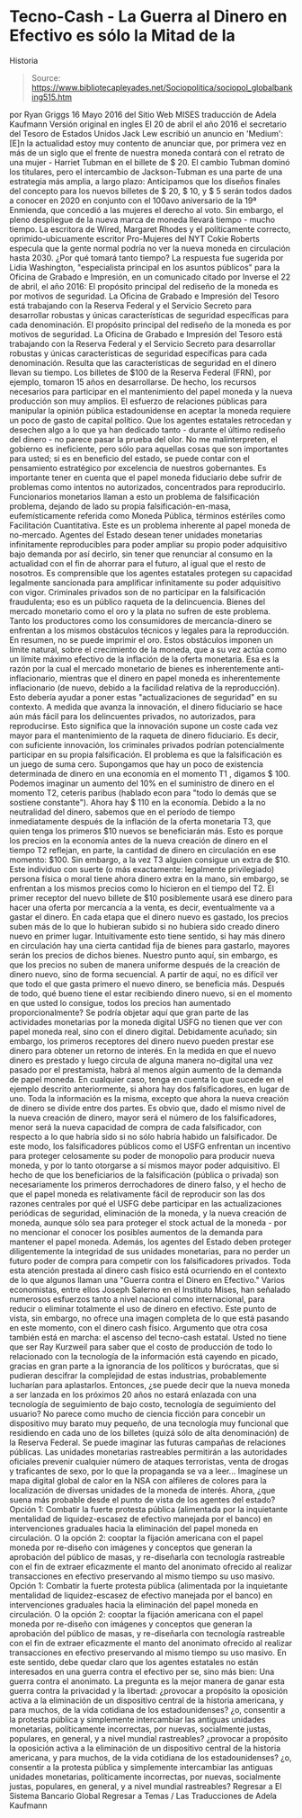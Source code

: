# Tecno-Cash - La Guerra al Dinero en Efectivo es sólo la Mitad de la 
Historia

> Source: https://www.bibliotecapleyades.net/Sociopolitica/sociopol_globalbanking515.htm

por Ryan Griggs 16 Mayo 2016
del Sitio Web MISES
traducción de Adela Kaufmann Versión original en ingles
El 20 de abril el año 2016 el secretario del Tesoro de Estados Unidos Jack Lew escribió un anuncio en 'Medium':
[E]n la actualidad estoy muy contento de anunciar que, por primera vez en más de un siglo que el frente de nuestra moneda contará con el retrato de una mujer - Harriet Tubman en el billete de $ 20.
El cambio Tubman dominó los titulares, pero el intercambio de Jackson-Tubman es una parte de una estrategia más amplia, a largo plazo:
Anticipamos que los diseños finales del concepto para los nuevos billetes de $ 20, $ 10, y $ 5 serán todos dados a conocer en 2020 en conjunto con el 100avo aniversario de la 19ª Enmienda, que concedió a las mujeres el derecho al voto.
Sin embargo, el pleno despliegue de la nueva marca de moneda llevará tiempo - mucho tiempo.
La escritora de Wired, Margaret Rhodes y el políticamente correcto, oprimido-ubicuamente escritor Pro-Mujeres del NYT Cokie Roberts especula que la gente normal podría no ver la nueva moneda en circulación hasta 2030.
¿Por qué tomará tanto tiempo?
La respuesta fue sugerida por Lidia Washington, "especialista principal en los asuntos públicos" para la Oficina de Grabado e Impresión, en un comunicado citado por Inverse el 22 de abril, el año 2016:
El propósito principal del rediseño de la moneda es por motivos de seguridad. La Oficina de Grabado e Impresión del Tesoro está trabajando con la Reserva Federal y el Servicio Secreto para desarrollar robustas y únicas características de seguridad específicas para cada denominación.
El propósito principal del rediseño de la moneda es por motivos de seguridad.
La Oficina de Grabado e Impresión del Tesoro está trabajando con la Reserva Federal y el Servicio Secreto para desarrollar robustas y únicas características de seguridad específicas para cada denominación.
Resulta que las características de seguridad en el dinero llevan su tiempo.
Los billetes de $100 de la Reserva Federal (FRN), por ejemplo, tomaron 15 años en desarrollarse.
De hecho, los recursos necesarios para participar en el mantenimiento del papel moneda y la nueva producción son muy amplios. El esfuerzo de relaciones públicas para manipular la opinión pública estadounidense en aceptar la moneda requiere un poco de gasto de capital político.
Que los agentes estatales retrocedan y desechen algo a lo que ya han dedicado tanto - durante el último rediseño del dinero - no parece pasar la prueba del olor.
No me malinterpreten, el gobierno es ineficiente, pero sólo para aquellas cosas que son importantes para usted; si es en beneficio del estado, se puede contar con el pensamiento estratégico por excelencia de nuestros gobernantes.
Es importante tener en cuenta que el papel moneda fiduciario debe sufrir de problemas como intentos no autorizados, concentrados para reproducirlo.
Funcionarios monetarios llaman a esto un problema de falsificación problema, dejando de lado su propia falsificación-en-masa, eufemísticamente referida como Moneda Pública, términos estériles como Facilitación Cuantitativa.
Este es un problema inherente al papel moneda de no-mercado. Agentes del Estado desean tener unidades monetarias infinitamente reproducibles para poder ampliar su propio poder adquisitivo bajo demanda por así decirlo, sin tener que renunciar al consumo en la actualidad con el fin de ahorrar para el futuro, al igual que el resto de nosotros.
Es comprensible que los agentes estatales protegen su capacidad legalmente sancionada para amplificar infinitamente su poder adquisitivo con vigor.
Criminales privados son de no participar en la falsificación fraudulenta; eso es un público raqueta de la delincuencia.
Bienes del mercado monetario como el oro y la plata no sufren de este problema. Tanto los productores como los consumidores de mercancía-dinero se enfrentan a los mismos obstáculos técnicos y legales para la reproducción. En resumen, no se puede imprimir el oro.
Estos obstáculos imponen un límite natural, sobre el crecimiento de la moneda, que a su vez actúa como un límite máximo efectivo de la inflación de la oferta monetaria.
Esa es la razón por la cual el mercado monetario de bienes es inherentemente anti-inflacionario, mientras que el dinero en papel moneda es inherentemente inflacionario (de nuevo, debido a la facilidad relativa de la reproducción).
Esto debería ayudar a poner estas "actualizaciones de seguridad" en su contexto.
A medida que avanza la innovación, el dinero fiduciario se hace aún más fácil para los delincuentes privados, no autorizados, para reproducirse. Esto significa que la innovación supone un coste cada vez mayor para el mantenimiento de la raqueta de dinero fiduciario.
Es decir, con suficiente innovación, los criminales privados podrían potencialmente participar en su propia falsificación.
El problema es que la falsificación es un juego de suma cero.
Supongamos que hay un poco de existencia determinada de dinero en una economía en el momento T1 , digamos $ 100. Podemos imaginar un aumento del 10% en el suministro de dinero en el momento T2, ceteris paribus (hablado econ para "todo lo demás que se sostiene constante"). Ahora hay $ 110 en la economía.
Debido a la no neutralidad del dinero, sabemos que en el período de tiempo inmediatamente después de la inflación de la oferta monetaria T3, que quien tenga los primeros $10 nuevos se beneficiarán más.
Esto es porque los precios en la economía antes de la nueva creación de dinero en el tiempo T2 reflejan, en parte, la cantidad de dinero en circulación en ese momento:
$100.
Sin embargo, a la vez T3 alguien consigue un extra de $10.
Este individuo con suerte (o más exactamente: legalmente privilegiado) persona física o moral tiene ahora dinero extra en la mano, sin embargo, se enfrentan a los mismos precios como lo hicieron en el tiempo del T2.
El primer receptor del nuevo billete de $10 posiblemente usará ese dinero para hacer una oferta por mercancía a la venta, es decir, eventualmente va a gastar el dinero. En cada etapa que el dinero nuevo es gastado, los precios suben más de lo que lo hubieran subido si no hubiera sido creado dinero nuevo en primer lugar.
Intuitivamente esto tiene sentido, si hay más dinero en circulación hay una cierta cantidad fija de bienes para gastarlo, mayores serán los precios de dichos bienes.
Nuestro punto aquí, sin embargo, es que los precios no suben de manera uniforme después de la creación de dinero nuevo, sino de forma secuencial. A partir de aquí, no es difícil ver que todo el que gasta primero el nuevo dinero, se beneficia más.
Después de todo, qué bueno tiene el estar recibiendo dinero nuevo, si en el momento en que usted lo consigue, todos los precios han aumentado proporcionalmente?
Se podría objetar aquí que gran parte de las actividades monetarias por la moneda digital USFG no tienen que ver con papel moneda real, sino con el dinero digital. Debidamente acuñado; sin embargo, los primeros receptores del dinero nuevo pueden prestar ese dinero para obtener un retorno de interés.
En la medida en que el nuevo dinero es prestado y luego circula de alguna manera no-digital una vez pasado por el prestamista, habrá al menos algún aumento de la demanda de papel moneda.
En cualquier caso, tenga en cuenta lo que sucede en el ejemplo descrito anteriormente, si ahora hay dos falsificadores, en lugar de uno.
Toda la información es la misma, excepto que ahora la nueva creación de dinero se divide entre dos partes. Es obvio que, dado el mismo nivel de la nueva creación de dinero, mayor será el número de los falsificadores, menor será la nueva capacidad de compra de cada falsificador, con respecto a lo que habría sido si no sólo habría habido un falsificador.
De este modo, los falsificadores públicos como el USFG enfrentan un incentivo para proteger celosamente su poder de monopolio para producir nueva moneda, y por lo tanto otorgarse a sí mismos mayor poder adquisitivo.
El hecho de que los beneficiarios de la falsificación (pública o privada) son necesariamente los primeros derrochadores de dinero falso, y el hecho de que el papel moneda es relativamente fácil de reproducir son las dos razones centrales por qué el USFG debe participar en las actualizaciones periódicas de seguridad, eliminación de la moneda, y la nueva creación de moneda, aunque sólo sea para proteger el stock actual de la moneda - por no mencionar el conocer los posibles aumentos de la demanda para mantener el papel moneda.
Además, los agentes del Estado deben proteger diligentemente la integridad de sus unidades monetarias, para no perder un futuro poder de compra para competir con los falsificadores privados.
Toda esta atención prestada al dinero cash físico está ocurriendo en el contexto de lo que algunos llaman una "Guerra contra el Dinero en Efectivo."
Varios economistas, entre ellos Joseph Salerno en el Instituto Mises, han señalado numerosos esfuerzos tanto a nivel nacional como internacional, para reducir o eliminar totalmente el uso de dinero en efectivo.
Este punto de vista, sin embargo, no ofrece una imagen completa de lo que está pasando en este momento, con el dinero cash físico.
Argumento que otra cosa también está en marcha:
el ascenso del tecno-cash estatal.
Usted no tiene que ser Ray Kurzweil para saber que el costo de producción de todo lo relacionado con la tecnología de la información está cayendo en picado, gracias en gran parte a la ignorancia de los políticos y burócratas, que si pudieran descifrar la complejidad de estas industrias, probablemente lucharían para aplastarlos.
Entonces, ¿se puede decir que la nueva moneda a ser lanzada en los próximos 20 años no estará enlazada con una tecnología de seguimiento de bajo costo, tecnología de seguimiento del usuario?
No parece como mucho de ciencia ficción para concebir un dispositivo muy barato muy pequeño, de una tecnología muy funcional que residiendo en cada uno de los billetes (quizá sólo de alta denominación) de la Reserva Federal.
Se puede imaginar las futuras campañas de relaciones públicas. Las unidades monetarias rastreables permitirán a las autoridades oficiales prevenir cualquier número de ataques terroristas, venta de drogas y traficantes de sexo, por lo que la propaganda se va a leer...
Imagínese un mapa digital global de calor en la NSA con alfileres de colores para la localización de diversas unidades de la moneda de interés.
Ahora, ¿que suena más probable desde el punto de vista de los agentes del estado?
Opción 1: Combatir la fuerte protesta pública (alimentada por la inquietante mentalidad de liquidez-escasez de efectivo manejada por el banco) en intervenciones graduales hacia la eliminación del papel moneda en circulación. O la opción 2: cooptar la fijación americana con el papel moneda por re-diseño con imágenes y conceptos que generan la aprobación del público de masas, y re-diseñarla con tecnología rastreable con el fin de extraer eficazmente el manto del anonimato ofrecido al realizar transacciones en efectivo preservando al mismo tiempo su uso masivo.
Opción 1: Combatir la fuerte protesta pública (alimentada por la inquietante mentalidad de liquidez-escasez de efectivo manejada por el banco) en intervenciones graduales hacia la eliminación del papel moneda en circulación.
O la opción 2: cooptar la fijación americana con el papel moneda por re-diseño con imágenes y conceptos que generan la aprobación del público de masas, y re-diseñarla con tecnología rastreable con el fin de extraer eficazmente el manto del anonimato ofrecido al realizar transacciones en efectivo preservando al mismo tiempo su uso masivo.
En este sentido, debe quedar claro que los agentes estatales no están interesados en una guerra contra el efectivo per se, sino más bien:
Una guerra contra el anonimato.
La pregunta es la mejor manera de ganar esta guerra contra la privacidad y la libertad:
¿provocar a propósito la oposición activa a la eliminación de un dispositivo central de la historia americana, y para muchos, de la vida cotidiana de los estadounidenses? ¿o, consentir a la protesta pública y simplemente intercambiar las antiguas unidades monetarias, políticamente incorrectas, por nuevas, socialmente justas, populares, en general, y a nivel mundial rastreables?
¿provocar a propósito la oposición activa a la eliminación de un dispositivo central de la historia americana, y para muchos, de la vida cotidiana de los estadounidenses?
¿o, consentir a la protesta pública y simplemente intercambiar las antiguas unidades monetarias, políticamente incorrectas, por nuevas, socialmente justas, populares, en general, y a nivel mundial rastreables?
Regresar a El Sistema Bancario Global
Regresar a Temas / Las Traducciones de Adela Kaufmann
